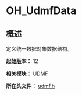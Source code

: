 # OH_UdmfData
<!--Kit: ArkData-->
<!--Subsystem: DistributedDataManager-->
<!--Owner: @jcwen-->
<!--SE: @junathuawei1; @zph00-->
<!--TSE: @lj_liujing; @yippo; @logic42-->

## 概述

定义统一数据对象数据结构。

**起始版本：** 12

**相关模块：** [UDMF](capi-udmf.md)

**所在头文件：** [udmf.h](capi-udmf-h.md)

